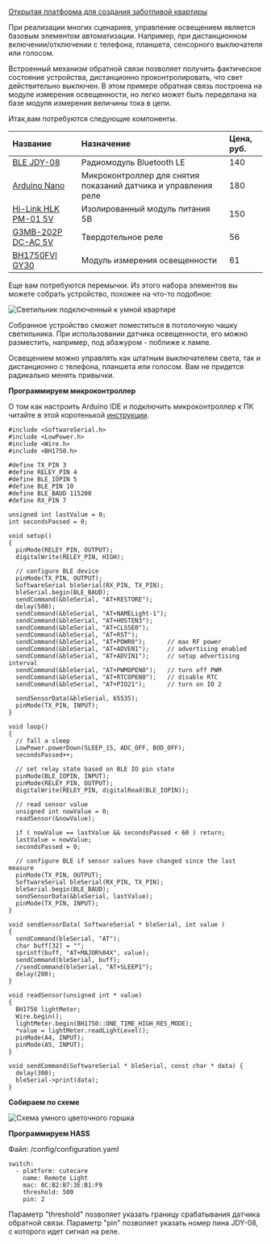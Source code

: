 [Открытая платформа для создания заботливой квартиры](http://cutecare.ru)

При реализации многих сценариев, управление освещением является базовым элементом автоматизации.
Например, при дистанционном включении/отключении с телефона, планшета, сенсорного выключателя или голосом.

Встроенный механизм обратной связи позволяет получить фактическое состояние устройства, дистанционно проконтролировать, что свет действительно выключен.
В этом примере обратная связь построена на модуле измерения освещенности, но легко может быть переделана на базе модуля измерения величины тока в цепи.

Итак,вам потребуются следующие компоненты.

|Название|Назначение|Цена, руб.|
| :----------- |:----------- |:----------- |
|[BLE JDY-08](https://rover.ebay.com/rover/1/711-53200-19255-0/1?icep_id=114&ipn=icep&toolid=20004&campid=5338218090&mpre=https%3A%2F%2Fwww.ebay.com%2Fitm%2FBluetooth-4-0-BLE-Low-Power-CC2541-JDY-08-Support-Airsync-iBeacon-Module%2F322511962233%3FssPageName%3DSTRK%253AMEBIDX%253AIT%26_trksid%3Dp2057872.m2749.l2649)|Радиомодуль Bluetooth LE|140|
|[Arduino Nano](https://www.ebay.com/itm/Nano-V3-0-ATmega328P-CH340G-5V-16M-MINI-USB-Nano-V3-0-Compatible-to-Arduino/253141071056?ssPageName=STRK%3AMEBIDX%3AIT&_trksid=p2057872.m2749.l2649)|Микроконтроллер для снятия показаний датчика и управления реле|180|
|[Hi-Link HLK PM-01 5V](https://rover.ebay.com/rover/1/711-53200-19255-0/1?icep_id=114&ipn=icep&toolid=20004&campid=5338218090&mpre=https%3A%2F%2Fwww.ebay.com%2Fitm%2FHLK-PM03-AC-DC-220V-to-3-3V-Step-Down-Buck-Isolated-Power-Supply-Module%2F311759562967%3FssPageName%3DSTRK%253AMEBIDX%253AIT%26_trksid%3Dp2057872.m2749.l2649)|Изолированный модуль питания 5В|150|
|[G3MB-202P DC-AC 5V](https://rover.ebay.com/rover/1/711-53200-19255-0/1?icep_id=114&ipn=icep&toolid=20004&campid=5338218090&mpre=https%3A%2F%2Fwww.ebay.com%2Fitm%2F1-2-5-10PCS-5V-12V-24V-G3MB-202P-DC-AC-PCB-SSR-Solid-State-Relay-Module%2F202056147875%3FssPageName%3DSTRK%253AMEBIDX%253AIT%26var%3D502051903070%26_trksid%3Dp2057872.m2749.l2649)|Твердотельное реле|56|
|[BH1750FVI GY30](https://rover.ebay.com/rover/1/711-53200-19255-0/1?icep_id=114&ipn=icep&toolid=20004&campid=5338218090&mpre=https%3A%2F%2Fwww.ebay.com%2Fitm%2FBH1750FVI-GY30-GY302-Digital-Light-intensity-Sensor-Module-F-Arduino-3V-5V-Power-%2F332313514027%3Fvar%3D%26hash%3Ditem4d5f6dd02b)|Модуль измерения освещенности|61|

Еще вам потребуются перемычки. Из этого набора элементов вы можете собрать устройство, похожее на что-то подобное:

![Светильник подключенный к умной квартире](https://github.com/cutecare/cutecare-docs/blob/master/images/RemoteLight.jpg?raw=true)

Собранное устройство сможет поместиться в потолочную чашку светильника. При использовании датчика освещенности, его можно разместить, например, под абажуром - поближе к лампе.

Освещением можно управлять как штатным выключателем света, так и дистанционно с телефона, планшета или голосом. Вам не придется радикально менять привычки.

**Программируем микроконтроллер**

О том как настроить Arduino IDE и подключить микроконтроллер к ПК читайте в этой коротенькой [инструкции](http://cutecare.readthedocs.io/ru/master/%D0%9C%D0%B8%D0%BA%D1%80%D0%BE%D0%BA%D0%BE%D0%BD%D1%82%D1%80%D0%BE%D0%BB%D0%BB%D0%B5%D1%80%D1%8B/#arduino-nano).

```
#include <SoftwareSerial.h>
#include <LowPower.h>
#include <Wire.h>
#include <BH1750.h>

#define TX_PIN 3
#define RELEY_PIN 4
#define BLE_IOPIN 5
#define BLE_PIN 10
#define BLE_BAUD 115200
#define RX_PIN 7

unsigned int lastValue = 0;
int secondsPassed = 0;

void setup() 
{
  pinMode(RELEY_PIN, OUTPUT);
  digitalWrite(RELEY_PIN, HIGH);

  // configure BLE device
  pinMode(TX_PIN, OUTPUT);
  SoftwareSerial bleSerial(RX_PIN, TX_PIN);
  bleSerial.begin(BLE_BAUD);
  sendCommand(&bleSerial, "AT+RESTORE");
  delay(500);
  sendCommand(&bleSerial, "AT+NAMELight-1"); 
  sendCommand(&bleSerial, "AT+HOSTEN3");
  sendCommand(&bleSerial, "AT+CLSSE0");
  sendCommand(&bleSerial, "AT+RST");
  sendCommand(&bleSerial, "AT+POWR0");      // max RF power
  sendCommand(&bleSerial, "AT+ADVEN1");     // advertising enabled
  sendCommand(&bleSerial, "AT+ADVIN1");     // setup advertising interval
  sendCommand(&bleSerial, "AT+PWMOPEN0");   // turn off PWM
  sendCommand(&bleSerial, "AT+RTCOPEN0");   // disable RTC
  sendCommand(&bleSerial, "AT+PIO21");      // turn on IO 2

  sendSensorData(&bleSerial, 65535);
  pinMode(TX_PIN, INPUT);
}

void loop() 
{
  // fall a sleep
  LowPower.powerDown(SLEEP_1S, ADC_OFF, BOD_OFF);
  secondsPassed++;

  // set relay state based on BLE IO pin state
  pinMode(BLE_IOPIN, INPUT);
  pinMode(RELEY_PIN, OUTPUT);
  digitalWrite(RELEY_PIN, digitalRead(BLE_IOPIN));

  // read sensor value
  unsigned int nowValue = 0;
  readSensor(&nowValue);

  if ( nowValue == lastValue && secondsPassed < 60 ) return;
  lastValue = nowValue;
  secondsPassed = 0;

  // configure BLE if sensor values have changed since the last measure
  pinMode(TX_PIN, OUTPUT);
  SoftwareSerial bleSerial(RX_PIN, TX_PIN);
  bleSerial.begin(BLE_BAUD);
  sendSensorData(&bleSerial, lastValue);
  pinMode(TX_PIN, INPUT);
}

void sendSensorData( SoftwareSerial * bleSerial, int value ) 
{
  sendCommand(bleSerial, "AT");
  char buff[32] = "";
  sprintf(buff, "AT+MAJOR%04X", value);
  sendCommand(bleSerial, buff);
  //sendCommand(bleSerial, "AT+SLEEP1");
  delay(200);
}

void readSensor(unsigned int * value) 
{
  BH1750 lightMeter;
  Wire.begin();
  lightMeter.begin(BH1750::ONE_TIME_HIGH_RES_MODE);
  *value = lightMeter.readLightLevel();
  pinMode(A4, INPUT);
  pinMode(A5, INPUT);
}

void sendCommand(SoftwareSerial * bleSerial, const char * data) {
  delay(300);
  bleSerial->print(data);
}
```

**Собираем по схеме**

![Схема умного цветочного горшка](https://github.com/cutecare/cutecare-docs/blob/master/images/FlowerWatering_bb.png?raw=true)

**Программируем HASS**

Файл: /config/configuration.yaml

```
switch:
  - platform: cutecare
    name: Remote Light
    mac: 0C:B2:B7:3E:B1:F9
    threshold: 500
    pin: 2
```

Параметр "threshold" позволяет указать границу срабатывания датчика обратной связи.
Параметр "pin" позволяет указать номер пина JDY-08, с которого идет сигнал на реле.
